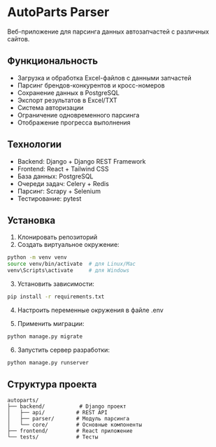 # AutoParts Parser

Веб-приложение для парсинга данных автозапчастей с различных сайтов.

## Функциональность

- Загрузка и обработка Excel-файлов с данными запчастей
- Парсинг брендов-конкурентов и кросс-номеров
- Сохранение данных в PostgreSQL
- Экспорт результатов в Excel/TXT
- Система авторизации
- Ограничение одновременного парсинга
- Отображение прогресса выполнения

## Технологии

- Backend: Django + Django REST Framework
- Frontend: React + Tailwind CSS
- База данных: PostgreSQL
- Очереди задач: Celery + Redis
- Парсинг: Scrapy + Selenium
- Тестирование: pytest

## Установка

1. Клонировать репозиторий
2. Создать виртуальное окружение:
```bash
python -m venv venv
source venv/bin/activate  # для Linux/Mac
venv\Scripts\activate     # для Windows
```

3. Установить зависимости:
```bash
pip install -r requirements.txt
```

4. Настроить переменные окружения в файле .env

5. Применить миграции:
```bash
python manage.py migrate
```

6. Запустить сервер разработки:
```bash
python manage.py runserver
```

## Структура проекта

```
autoparts/
├── backend/           # Django проект
│   ├── api/          # REST API
│   ├── parser/       # Модуль парсинга
│   └── core/         # Основные компоненты
├── frontend/         # React приложение
└── tests/            # Тесты
``` 